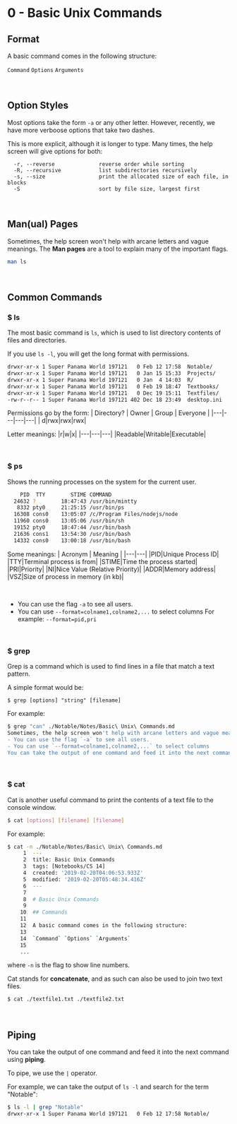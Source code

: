 # 0 - Basic Unix Commands

## Format

A basic command comes in the following structure:

`Command` `Options` `Arguments`

<br>

## Option Styles

Most options take the form `-a` or any other letter.
However, recently, we have more verboose options that take two dashes.

This is more explicit, although it is longer to type.
Many times, the help screen will give options for both:
```
  -r, --reverse              reverse order while sorting
  -R, --recursive            list subdirectories recursively
  -s, --size                 print the allocated size of each file, in blocks
  -S                         sort by file size, largest first

```

<br>

## Man(ual) Pages

Sometimes, the help screen won't help with arcane letters and vague meanings. 
The **Man pages** are a tool to explain many of the important flags.
```bash
man ls
```

<br>

## Common Commands

### $ ls

The most basic command is `ls`, which is used to list directory contents of files and directories.

If you use `ls -l`, you will get the long format with permissions.

```bash
drwxr-xr-x 1 Super Panama World 197121   0 Feb 12 17:58  Notable/
drwxr-xr-x 1 Super Panama World 197121   0 Jan 15 15:33  Projects/
drwxr-xr-x 1 Super Panama World 197121   0 Jan  4 14:03  R/
drwxr-xr-x 1 Super Panama World 197121   0 Feb 19 18:47  Textbooks/
drwxr-xr-x 1 Super Panama World 197121   0 Dec 19 15:11  Textfiles/
-rw-r--r-- 1 Super Panama World 197121 402 Dec 18 23:49  desktop.ini
```
Permissions go by the form:
| Directory? | Owner | Group | Everyone |
|---|---|---|---|
|  d|rwx|rwx|rwx|

Letter meanings:
|r|w|x|
|---|---|---|
|Readable|Writable|Executable|

<br>

### $ ps 

Shows the running processes on the system for the current user.

```bash
    PID  TTY        STIME COMMAND
  24632 ?        18:47:43 /usr/bin/mintty
   8332 pty0     21:25:15 /usr/bin/ps
  16308 cons0    13:05:07 /c/Program Files/nodejs/node
  11960 cons0    13:05:06 /usr/bin/sh
  19152 pty0     18:47:44 /usr/bin/bash
  21636 cons1    13:54:30 /usr/bin/bash
  14332 cons0    13:00:18 /usr/bin/bash
```

Some meanings:
| Acronym | Meaning |
|---|---|
|PID|Unique Process ID|
|TTY|Terminal process is from|
|STIME|Time the process started|
|PRI|Priority|
|NI|Nice Value (Relative Priority)|
|ADDR|Memory address|
|VSZ|Size of process in memory (in kb)|

<br>

- You can use the flag `-a` to see all users.
- You can use `--format=colname1,colname2,...` to select columns
  For example: `--format=pid,pri`

<br>

### $ grep

Grep is a command which is used to find lines in a file that match a text pattern. 

A simple format would be:
```
$ grep [options] "string" [filename]
```

For example:
```bash
$ grep "can" ./Notable/Notes/Basic\ Unix\ Commands.md
Sometimes, the help screen won't help with arcane letters and vague meanings.
- You can use the flag `-a` to see all users.
- You can use `--format=colname1,colname2,...` to select columns
You can take the output of one command and feed it into the next command using **piping**.
```

<br>

### $ cat

Cat is another useful command to print the contents of a text file to the console window.
```bash
$ cat [options] [filename] [filename]
```

For example:
```bash
$ cat -n ./Notable/Notes/Basic\ Unix\ Commands.md
     1  ---
     2  title: Basic Unix Commands
     3  tags: [Notebooks/CS 14]
     4  created: '2019-02-20T04:06:53.933Z'
     5  modified: '2019-02-20T05:48:34.416Z'
     6  ---
     7
     8  # Basic Unix Commands
     9
    10  ## Commands
    11
    12  A basic command comes in the following structure:
    13
    14  `Command` `Options` `Arguments`
    15
    ...
```
where `-n` is the flag to show line numbers.

Cat stands for **concatenate**, and as such can also be used to join two text files.

```bash
$ cat ./textfile1.txt ./textfile2.txt
```

<br>

## Piping

You can take the output of one command and feed it into the next command using **piping**.

To pipe, we use the `|` operator.

For example, we can take the output of `ls -l` and search for the term "Notable":
```bash
$ ls -l | grep "Notable"
drwxr-xr-x 1 Super Panama World 197121   0 Feb 12 17:58 Notable/
```